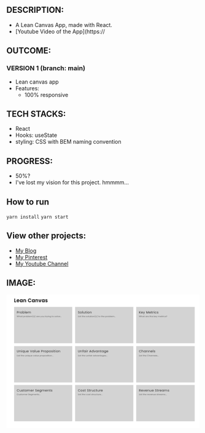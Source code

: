 
## DESCRIPTION:
- A Lean Canvas App, made with React.
- [Youtube Video of the App](https://

## OUTCOME:
### VERSION 1 (branch: main)
- Lean canvas app
- Features:
    - 100% responsive

## TECH STACKS:
- React
- Hooks: useState
- styling: CSS with BEM naming convention

## PROGRESS:
- 50%?
- I've lost my vision for this project. hmmmm...

## How to run
`yarn install`
`yarn start`

## View other projects:
- [My Blog](https://hashnode.com/@marizoo)
- [My Pinterest](https://pin.it/16vGwjy)
- [My Youtube Channel](https://www.youtube.com/channel/UCfkbnM9WvHD3mjecBiGHCBQ/playlists)


## IMAGE:
![Screenshot of the App](./screenshots/64.lean-canvas.png)
